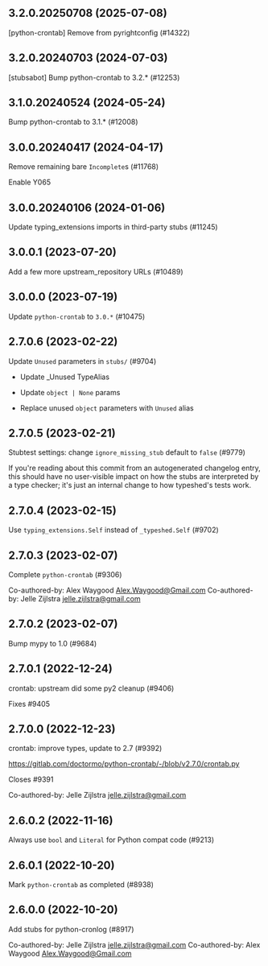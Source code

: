 ## 3.2.0.20250708 (2025-07-08)

[python-crontab] Remove from pyrightconfig (#14322)

## 3.2.0.20240703 (2024-07-03)

[stubsabot] Bump python-crontab to 3.2.* (#12253)

## 3.1.0.20240524 (2024-05-24)

Bump python-crontab to 3.1.* (#12008)

## 3.0.0.20240417 (2024-04-17)

Remove remaining bare `Incomplete`s (#11768)

Enable Y065

## 3.0.0.20240106 (2024-01-06)

Update typing_extensions imports in third-party stubs (#11245)

## 3.0.0.1 (2023-07-20)

Add a few more upstream_repository URLs (#10489)

## 3.0.0.0 (2023-07-19)

Update `python-crontab` to `3.0.*` (#10475)

## 2.7.0.6 (2023-02-22)

Update `Unused` parameters in `stubs/` (#9704)

* Update _Unused TypeAlias

* Update `object | None` params

* Replace unused `object` parameters with `Unused` alias

## 2.7.0.5 (2023-02-21)

Stubtest settings: change `ignore_missing_stub` default to `false` (#9779)

If you're reading about this commit from an autogenerated changelog entry, this should have no user-visible impact on how the stubs are interpreted by a type checker; it's just an internal change to how typeshed's tests work.

## 2.7.0.4 (2023-02-15)

Use `typing_extensions.Self` instead of `_typeshed.Self` (#9702)

## 2.7.0.3 (2023-02-07)

Complete `python-crontab` (#9306)

Co-authored-by: Alex Waygood <Alex.Waygood@Gmail.com>
Co-authored-by: Jelle Zijlstra <jelle.zijlstra@gmail.com>

## 2.7.0.2 (2023-02-07)

Bump mypy to 1.0 (#9684)

## 2.7.0.1 (2022-12-24)

crontab: upstream did some py2 cleanup (#9406)

Fixes #9405

## 2.7.0.0 (2022-12-23)

crontab: improve types, update to 2.7 (#9392)

https://gitlab.com/doctormo/python-crontab/-/blob/v2.7.0/crontab.py

Closes #9391

Co-authored-by: Jelle Zijlstra <jelle.zijlstra@gmail.com>

## 2.6.0.2 (2022-11-16)

Always use `bool` and `Literal` for Python compat code (#9213)

## 2.6.0.1 (2022-10-20)

Mark `python-crontab` as completed (#8938)

## 2.6.0.0 (2022-10-20)

Add stubs for python-cronlog (#8917)

Co-authored-by: Jelle Zijlstra <jelle.zijlstra@gmail.com>
Co-authored-by: Alex Waygood <Alex.Waygood@Gmail.com>

